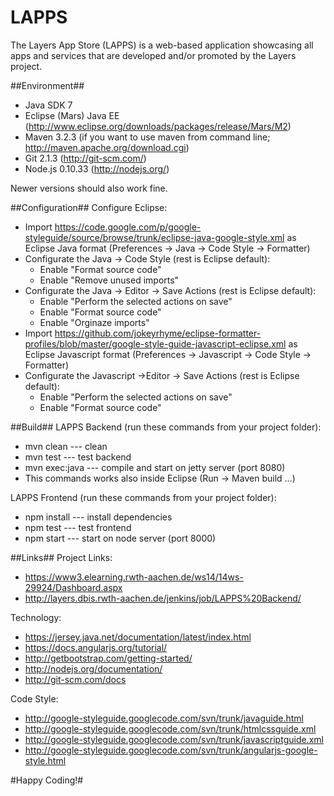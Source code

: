 LAPPS
=====

The Layers App Store (LAPPS) is a web-based application showcasing all apps and services that are developed and/or promoted by the Layers project.

##Environment##
* Java SDK 7
* Eclipse (Mars) Java EE (http://www.eclipse.org/downloads/packages/release/Mars/M2)
* Maven 3.2.3 (if you want to use maven from command line; http://maven.apache.org/download.cgi)
* Git 2.1.3 (http://git-scm.com/)
* Node.js 0.10.33 (http://nodejs.org/)

Newer versions should also work fine.

##Configuration##
Configure Eclipse:
* Import https://code.google.com/p/google-styleguide/source/browse/trunk/eclipse-java-google-style.xml as Eclipse Java format (Preferences -> Java -> Code Style -> Formatter)
* Configurate the Java -> Code Style (rest is Eclipse default):
  * Enable "Format source code"
  * Enable "Remove unused imports"
* Configurate the Java -> Editor -> Save Actions (rest is Eclipse default):
  * Enable "Perform the selected actions on save"
  * Enable "Format source code"
  * Enable "Orginaze imports"
* Import https://github.com/jokeyrhyme/eclipse-formatter-profiles/blob/master/google-style-guide-javascript-eclipse.xml as Eclipse Javascript format (Preferences -> Javascript -> Code Style -> Formatter)
* Configurate the Javascript ->Editor -> Save Actions (rest is Eclipse default):
  * Enable "Perform the selected actions on save"
  * Enable "Format source code"

##Build##
LAPPS Backend (run these commands from your project folder):
* mvn clean         --- clean
* mvn test          --- test backend
* mvn exec:java     --- compile and start on jetty server (port 8080)
* This commands works also inside Eclipse (Run -> Maven build ...)

LAPPS Frontend (run these commands from your project folder):
* npm install       --- install dependencies
* npm test          --- test frontend
* npm start         --- start on node server (port 8000)

##Links##
Project Links:
* https://www3.elearning.rwth-aachen.de/ws14/14ws-29924/Dashboard.aspx
* http://layers.dbis.rwth-aachen.de/jenkins/job/LAPPS%20Backend/

Technology:
* https://jersey.java.net/documentation/latest/index.html
* https://docs.angularjs.org/tutorial/
* http://getbootstrap.com/getting-started/
* http://nodejs.org/documentation/
* http://git-scm.com/docs

Code Style:
* http://google-styleguide.googlecode.com/svn/trunk/javaguide.html
* http://google-styleguide.googlecode.com/svn/trunk/htmlcssguide.xml
* http://google-styleguide.googlecode.com/svn/trunk/javascriptguide.xml
* http://google-styleguide.googlecode.com/svn/trunk/angularjs-google-style.html

#Happy Coding!#
